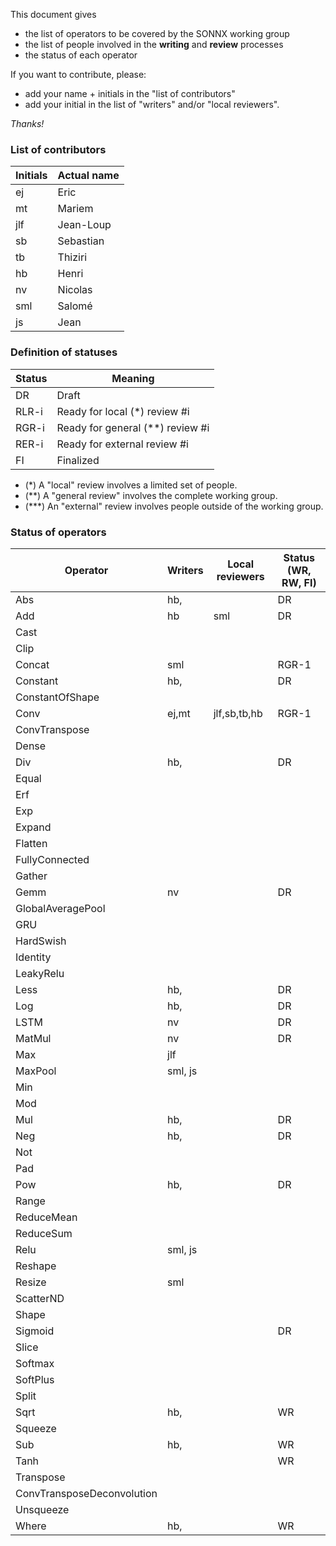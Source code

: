 This document gives 
- the list of operators to be covered by the SONNX working group
- the list of people involved in the **writing** and **review** processes
- the status of each operator 

If you want to contribute, please:
- add your name + initials in the "list of contributors" 
- add your initial in the list of "writers" and/or "local reviewers".

*Thanks!*


### List of contributors

|Initials | Actual name |
|------|-------------|
| ej | Eric |
| mt | Mariem |
| jlf| Jean-Loup |
| sb | Sebastian | 
| tb | Thiziri |
| hb | Henri |
| nv | Nicolas |
| sml| Salomé |
| js | Jean |

### Definition of statuses

|Status | Meaning|
|-------|--------|
| DR    | Draft   |
| RLR-i    | Ready for local (*) review #i  |
| RGR-i    | Ready for general (**) review #i  |
| RER-i    | Ready for external review #i  |
| FI    | Finalized |

- (*) A "local" review involves a limited set of people.
- (**) A "general review" involves the complete working group.
- (***) An  "external" review involves people outside of the working group. 

### Status of operators 

| Operator                     | Writers            | Local reviewers         | Status (WR, RW, FI)
|------------------------------|--------------------|-------------------|-------------------
| Abs                          |hb,                 |                   | DR
| Add                          |hb                  | sml               | DR
| Cast                         |                    |                   |
| Clip                         |                    |                   |
| Concat                       |sml                 |                   | RGR-1
| Constant                     |hb,                 |                   | DR
| ConstantOfShape              |                    |                   |
| Conv                         |ej,mt               |jlf,sb,tb,hb       | RGR-1
| ConvTranspose                |                    |                   |
| Dense                        |                    |                   |
| Div                          |hb,                 |                   | DR
| Equal                        |                    |                   |
| Erf                          |                    |                   |
| Exp                          |                    |                   |
| Expand                       |                    |                   |
| Flatten                      |                    |                   |
| FullyConnected               |                    |                   |
| Gather                       |                    |                   |
| Gemm                         |nv                  |                   | DR
| GlobalAveragePool            |                    |                   |
| GRU                          |                    |                   |
| HardSwish                    |                    |                   |
| Identity                     |                    |                   |
| LeakyRelu                    |                    |                   |
| Less                         |hb,                 |                   | DR
| Log                          |hb,                 |                   | DR
| LSTM                         |nv                  |                   | DR
| MatMul                       |nv                  |                   | DR
| Max                          |jlf                 |                   |
| MaxPool                      |sml, js             |                   |
| Min                          |                    |                   |
| Mod                          |                    |                   |
| Mul                          |hb,                 |                   | DR
| Neg                          |hb,                 |                   | DR
| Not                          |                    |                   |
| Pad                          |                    |                   |
| Pow                          |hb,                 |                   | DR
| Range                        |                    |                   |
| ReduceMean                   |                    |                   |
| ReduceSum                    |                    |                   |
| Relu                         |sml, js             |                   |
| Reshape                      |                    |                   |
| Resize                       |sml                 |                   |
| ScatterND                    |                    |                   |
| Shape                        |                    |                   |
| Sigmoid                      |                    |                   | DR
| Slice                        |                    |                   |
| Softmax                      |                    |                   |
| SoftPlus                     |                    |                   |
| Split                        |                    |                   |
| Sqrt                         |hb,                 |                   | WR
| Squeeze                      |                    |                   |
| Sub                          |hb,                 |                   | WR
| Tanh                         |                    |                   | WR
| Transpose                    |                    |                   |
| ConvTransposeDeconvolution   |                    |                   |
| Unsqueeze                    |                    |                   |
| Where                        |hb,                 |                   | WR


